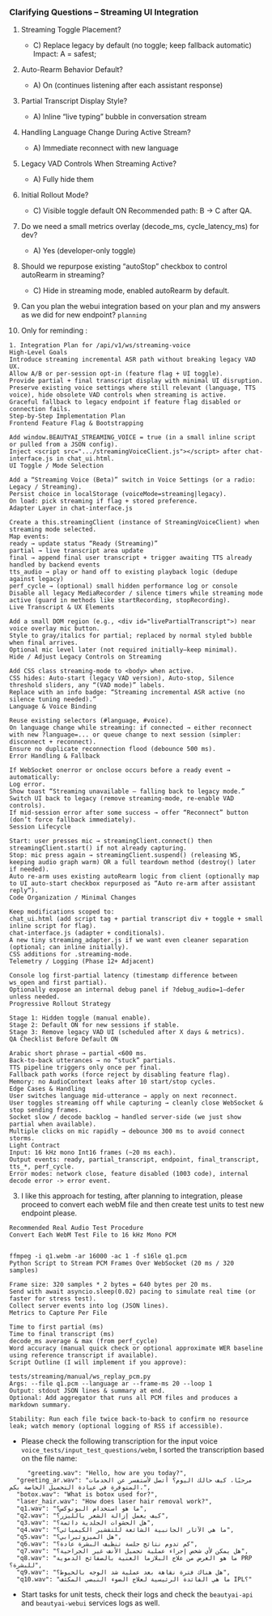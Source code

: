 ### Clarifying Questions – Streaming UI Integration

1. Streaming Toggle Placement?
   - C) Replace legacy by default (no toggle; keep fallback automatic)
   Impact: A = safest; 

2. Auto-Rearm Behavior Default?
   - A) On (continues listening after each assistant response)

3. Partial Transcript Display Style?
   - A) Inline “live typing” bubble in conversation stream


4. Handling Language Change During Active Stream?
   - A) Immediate reconnect with new language


5. Legacy VAD Controls When Streaming Active?
   - A) Fully hide them

6. Initial Rollout Mode?
   - C) Visible toggle default ON
   Recommended path: B → C after QA.

7. Do we need a small metrics overlay (decode_ms, cycle_latency_ms) for dev?
   - A) Yes (developer-only toggle)

8. Should we repurpose existing “autoStop” checkbox to control autoRearm in streaming?

   - C) Hide in streaming mode, enabled autoRearm by default. 



1. Can you plan the webui integration based on your plan and my answers as we did for new endpoint? `planning`
2. Only for reminding :
```
1. Integration Plan for /api/v1/ws/streaming-voice
High-Level Goals
Introduce streaming incremental ASR path without breaking legacy VAD UX.
Allow A/B or per‑session opt‑in (feature flag + UI toggle).
Provide partial + final transcript display with minimal UI disruption.
Preserve existing voice settings where still relevant (language, TTS voice), hide obsolete VAD controls when streaming is active.
Graceful fallback to legacy endpoint if feature flag disabled or connection fails.
Step-by-Step Implementation Plan
Frontend Feature Flag & Bootstrapping

Add window.BEAUTYAI_STREAMING_VOICE = true (in a small inline script or pulled from a JSON config).
Inject <script src=".../streamingVoiceClient.js"></script> after chat-interface.js in chat_ui.html.
UI Toggle / Mode Selection

Add a “Streaming Voice (Beta)” switch in Voice Settings (or a radio: Legacy / Streaming).
Persist choice in localStorage (voiceMode=streaming|legacy).
On load: pick streaming if flag + stored preference.
Adapter Layer in chat-interface.js

Create a this.streamingClient (instance of StreamingVoiceClient) when streaming mode selected.
Map events:
ready → update status “Ready (Streaming)”
partial → live transcript area update
final → append final user transcript + trigger awaiting TTS already handled by backend events
tts_audio → play or hand off to existing playback logic (dedupe against legacy)
perf_cycle → (optional) small hidden performance log or console
Disable all legacy MediaRecorder / silence timers while streaming mode active (guard in methods like startRecording, stopRecording).
Live Transcript & UX Elements

Add a small DOM region (e.g., <div id="livePartialTranscript">) near voice overlay mic button.
Style to gray/italics for partial; replaced by normal styled bubble when final arrives.
Optional mic level later (not required initially—keep minimal).
Hide / Adjust Legacy Controls on Streaming

Add CSS class streaming-mode to <body> when active.
CSS hides: Auto-start (legacy VAD version), Auto-stop, Silence threshold sliders, any “(VAD mode)” labels.
Replace with an info badge: “Streaming incremental ASR active (no silence tuning needed).”
Language & Voice Binding

Reuse existing selectors (#language, #voice).
On language change while streaming: if connected → either reconnect with new ?language=... or queue change to next session (simpler: disconnect + reconnect).
Ensure no duplicate reconnection flood (debounce 500 ms).
Error Handling & Fallback

If WebSocket onerror or onclose occurs before a ready event → automatically:
Log error.
Show toast “Streaming unavailable – falling back to legacy mode.”
Switch UI back to legacy (remove streaming-mode, re-enable VAD controls).
If mid-session error after some success → offer “Reconnect” button (don’t force fallback immediately).
Session Lifecycle

Start: user presses mic → streamingClient.connect() then streamingClient.start() if not already capturing.
Stop: mic press again → streamingClient.suspend() (releasing WS, keeping audio graph warm) OR a full teardown method (destroy() later if needed).
Auto re‑arm uses existing autoRearm logic from client (optionally map to UI auto-start checkbox repurposed as “Auto re-arm after assistant reply”).
Code Organization / Minimal Changes

Keep modifications scoped to:
chat_ui.html (add script tag + partial transcript div + toggle + small inline script for flag).
chat-interface.js (adapter + conditionals).
A new tiny streaming_adapter.js if we want even cleaner separation (optional; can inline initially).
CSS additions for .streaming-mode.
Telemetry / Logging (Phase 12+ Adjacent)

Console log first-partial latency (timestamp difference between ws_open and first partial).
Optionally expose an internal debug panel if ?debug_audio=1—defer unless needed.
Progressive Rollout Strategy

Stage 1: Hidden toggle (manual enable).
Stage 2: Default ON for new sessions if stable.
Stage 3: Remove legacy VAD UI (scheduled after X days & metrics).
QA Checklist Before Default ON

Arabic short phrase → partial <600 ms.
Back-to-back utterances → no “stuck” partials.
TTS pipeline triggers only once per final.
Fallback path works (force reject by disabling feature flag).
Memory: no AudioContext leaks after 10 start/stop cycles.
Edge Cases & Handling
User switches language mid-utterance → apply on next reconnect.
User toggles streaming off while capturing → cleanly close WebSocket & stop sending frames.
Socket slow / decode backlog → handled server-side (we just show partial when available).
Multiple clicks on mic rapidly → debounce 300 ms to avoid connect storms.
Light Contract
Input: 16 kHz mono Int16 frames (~20 ms each).
Output events: ready, partial_transcript, endpoint, final_transcript, tts_*, perf_cycle.
Error modes: network close, feature disabled (1003 code), internal decode error -> error event.

```
3. I like this approach for testing, after planning to integration, please proceed to convert each webM file and then create test units to test new endpoint please. 
```
Recommended Real Audio Test Procedure
Convert Each WebM Test File to 16 kHz Mono PCM


ffmpeg -i q1.webm -ar 16000 -ac 1 -f s16le q1.pcm
Python Script to Stream PCM Frames Over WebSocket (20 ms / 320 samples)

Frame size: 320 samples * 2 bytes = 640 bytes per 20 ms.
Send with await asyncio.sleep(0.02) pacing to simulate real time (or faster for stress test).
Collect server events into log (JSON lines).
Metrics to Capture Per File

Time to first partial (ms)
Time to final transcript (ms)
decode_ms average & max (from perf_cycle)
Word accuracy (manual quick check or optional approximate WER baseline using reference transcript if available).
Script Outline (I will implement if you approve):

tests/streaming/manual/ws_replay_pcm.py
Args: --file q1.pcm --language ar --frame-ms 20 --loop 1
Output: stdout JSON lines & summary at end.
Optional: Add aggregator that runs all PCM files and produces a markdown summary.

Stability: Run each file twice back-to-back to confirm no resource leak; watch memory (optional logging of RSS if accessible).
```
- Please check the following transcription for the input voice `voice_tests/input_test_questions/webm`, I sorted the transcription based on the file name:
```
     "greeting.wav": "Hello, how are you today?",
  "greeting_ar.wav": "مرحبًا، كيف حالك اليوم؟ أتصل لأستفسر عن الخدمات المتوفرة في عيادة التجميل الخاصة بكم.",
  "botox.wav": "What is botox used for?",
  "laser_hair.wav": "How does laser hair removal work?",
  "q1.wav": "ما هو استخدام البوتوكس؟",
  "q2.wav": "كيف يعمل إزالة الشعر بالليزر؟",
  "q3.wav": "هل الحشوات الجلدية دائمة؟",
  "q4.wav": "ما هي الآثار الجانبية الشائعة للتقشير الكيميائي؟",
  "q5.wav": "هل الميزوثيرابي؟",
  "q6.wav": "كم تدوم نتائج جلسة تنظيف البشرة عادة؟",
  "q7.wav": "هل يمكن لأي شخص إجراء عملية تجميل الأنف غير الجراحية؟",
  "q8.wav": "ما هو الغرض من علاج البلازما الغنية بالصفائح الدموية PRP للبشرة؟",
  "q9.wav": "هل هناك فترة نقاهة بعد عملية شد الوجه بالخيوط؟",
  "q10.wav": "ما هي الفائدة الرئيسية لعلاج الضوء النبضي المكثف IPL؟"

```
 - Start tasks for unit tests, check their logs and check the `beautyai-api` and `beautyai-webui` services logs as well. 